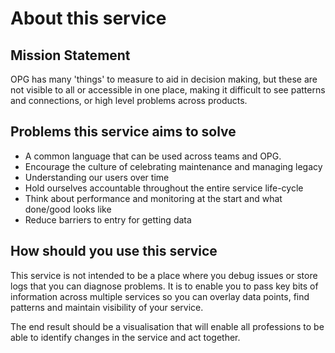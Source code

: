 # About this service

## Mission Statement

OPG has many 'things' to measure to aid in decision making, but these are not visible to all or accessible in one place, making it difficult to see patterns and connections, or high level problems across products.

## Problems this service aims to solve

* A common language that can be used across teams and OPG.
* Encourage the culture of celebrating maintenance and managing legacy
* Understanding our users over time
* Hold ourselves accountable throughout the entire service life-cycle
* Think about performance and monitoring at the start and what done/good looks like
* Reduce barriers to entry for getting data

## How should you use this service

This service is not intended to be a place where you debug issues or store logs that you can diagnose problems. It is to enable you to pass key bits of information across multiple services so you can overlay data points, find patterns and maintain visibility of your service.

The end result should be a visualisation that will enable all professions to be able to identify changes in the service and act together.
